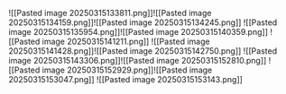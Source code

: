 ![[Pasted image 20250315133811.png]]![[Pasted image 20250315134159.png]]![[Pasted image 20250315134245.png]]
![[Pasted image 20250315135954.png]]![[Pasted image 20250315140359.png]]
![[Pasted image 20250315141211.png]]
![[Pasted image 20250315141428.png]]![[Pasted image 20250315142750.png]]
![[Pasted image 20250315143306.png]]![[Pasted image 20250315152810.png]]
![[Pasted image 20250315152929.png]]![[Pasted image 20250315153047.png]]
![[Pasted image 20250315153143.png]]
